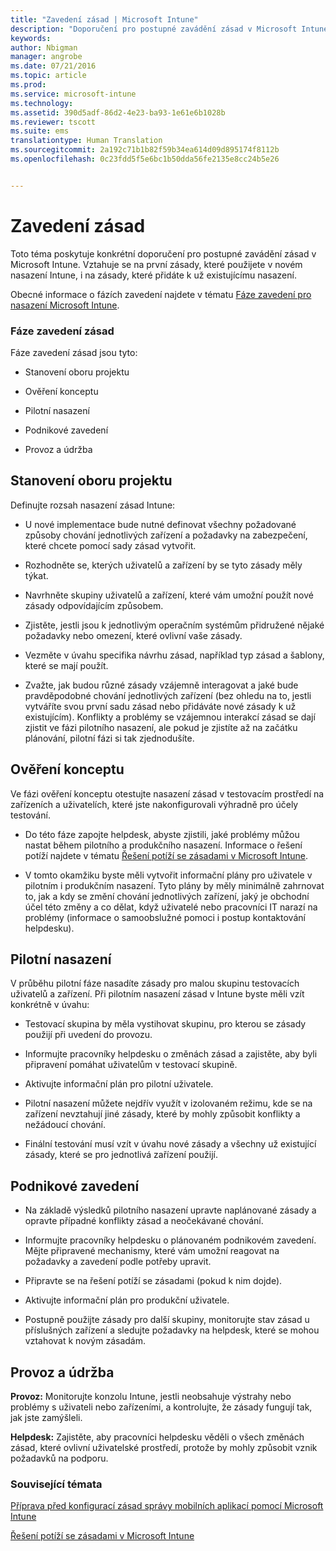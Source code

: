 ```yaml
---
title: "Zavedení zásad | Microsoft Intune"
description: "Doporučení pro postupné zavádění zásad v Microsoft Intune"
keywords: 
author: Nbigman
manager: angrobe
ms.date: 07/21/2016
ms.topic: article
ms.prod: 
ms.service: microsoft-intune
ms.technology: 
ms.assetid: 390d5adf-86d2-4e23-ba93-1e61e6b1028b
ms.reviewer: tscott
ms.suite: ems
translationtype: Human Translation
ms.sourcegitcommit: 2a192c71b1b82f59b34ea614d09d895174f8112b
ms.openlocfilehash: 0c23fdd5f5e6bc1b50dda56fe2135e8cc24b5e26


---
```


# Zavedení zásad
Toto téma poskytuje konkrétní doporučení pro postupné zavádění zásad v Microsoft Intune. Vztahuje se na první zásady, které použijete v novém nasazení Intune, i na zásady, které přidáte k už existujícímu nasazení.

Obecné informace o fázích zavedení najdete v tématu [Fáze zavedení pro nasazení Microsoft Intune](rollout-phases-for-microsoft-intune-deployment.md).

### Fáze zavedení zásad
Fáze zavedení zásad jsou tyto:

-   Stanovení oboru projektu

-   Ověření konceptu

-   Pilotní nasazení

-   Podnikové zavedení

-   Provoz a údržba

## Stanovení oboru projektu
Definujte rozsah nasazení zásad Intune:

-   U nové implementace bude nutné definovat všechny požadované způsoby chování jednotlivých zařízení a požadavky na zabezpečení, které chcete pomocí sady zásad vytvořit.

-   Rozhodněte se, kterých uživatelů a zařízení by se tyto zásady měly týkat.

-   Navrhněte skupiny uživatelů a zařízení, které vám umožní použít nové zásady odpovídajícím způsobem.

-   Zjistěte, jestli jsou k jednotlivým operačním systémům přidružené nějaké požadavky nebo omezení, které ovlivní vaše zásady.

-   Vezměte v úvahu specifika návrhu zásad, například typ zásad a šablony, které se mají použít.

-   Zvažte, jak budou různé zásady vzájemně interagovat a jaké bude pravděpodobné chování jednotlivých zařízení (bez ohledu na to, jestli vytváříte svou první sadu zásad nebo přidáváte nové zásady k už existujícím). Konflikty a problémy se vzájemnou interakcí zásad se dají zjistit ve fázi pilotního nasazení, ale pokud je zjistíte až na začátku plánování, pilotní fázi si tak zjednodušíte.

## Ověření konceptu
Ve fázi ověření konceptu otestujte nasazení zásad v testovacím prostředí na zařízeních a uživatelích, které jste nakonfigurovali výhradně pro účely testování.

-   Do této fáze zapojte helpdesk, abyste zjistili, jaké problémy můžou nastat během pilotního a produkčního nasazení. Informace o řešení potíží najdete v tématu [Řešení potíží se zásadami v Microsoft Intune](/intune/troubleshoot/troubleshoot-policies-in-microsoft-intune).

-   V tomto okamžiku byste měli vytvořit informační plány pro uživatele v pilotním i produkčním nasazení. Tyto plány by měly minimálně zahrnovat to, jak a kdy se změní chování jednotlivých zařízení, jaký je obchodní účel této změny a co dělat, když uživatelé nebo pracovníci IT narazí na problémy (informace o samoobslužné pomoci i postup kontaktování helpdesku).

## Pilotní nasazení
V průběhu pilotní fáze nasadíte zásady pro malou skupinu testovacích uživatelů a zařízení. Při pilotním nasazení zásad v Intune byste měli vzít konkrétně v úvahu:

-   Testovací skupina by měla vystihovat skupinu, pro kterou se zásady použijí při uvedení do provozu.

-   Informujte pracovníky helpdesku o změnách zásad a zajistěte, aby byli připravení pomáhat uživatelům v testovací skupině.

-   Aktivujte informační plán pro pilotní uživatele.

-   Pilotní nasazení můžete nejdřív využít v izolovaném režimu, kde se na zařízení nevztahují jiné zásady, které by mohly způsobit konflikty a nežádoucí chování.

-   Finální testování musí vzít v úvahu nové zásady a všechny už existující zásady, které se pro jednotlivá zařízení použijí.

## Podnikové zavedení

-   Na základě výsledků pilotního nasazení upravte naplánované zásady a opravte případné konflikty zásad a neočekávané chování.

-   Informujte pracovníky helpdesku o plánovaném podnikovém zavedení. Mějte připravené mechanismy, které vám umožní reagovat na požadavky a zavedení podle potřeby upravit.

-   Připravte se na řešení potíží se zásadami (pokud k nim dojde).

-   Aktivujte informační plán pro produkční uživatele.

-   Postupně použijte zásady pro další skupiny, monitorujte stav zásad u příslušných zařízení a sledujte požadavky na helpdesk, které se mohou vztahovat k novým zásadám.

## Provoz a údržba
**Provoz:** Monitorujte konzolu Intune, jestli neobsahuje výstrahy nebo problémy s uživateli nebo zařízeními, a kontrolujte, že zásady fungují tak, jak jste zamýšleli.

**Helpdesk:** Zajistěte, aby pracovníci helpdesku věděli o všech změnách zásad, které ovlivní uživatelské prostředí, protože by mohly způsobit vznik požadavků na podporu.


### Související témata
[Příprava před konfigurací zásad správy mobilních aplikací pomocí Microsoft Intune](/intune/deploy-use/get-ready-to-configure-mobile-app-management-policies-with-microsoft-intune)

[Řešení potíží se zásadami v Microsoft Intune](/intune/troubleshoot/troubleshoot-policies-in-microsoft-intune)



<!--HONumber=Jul16_HO4-->


